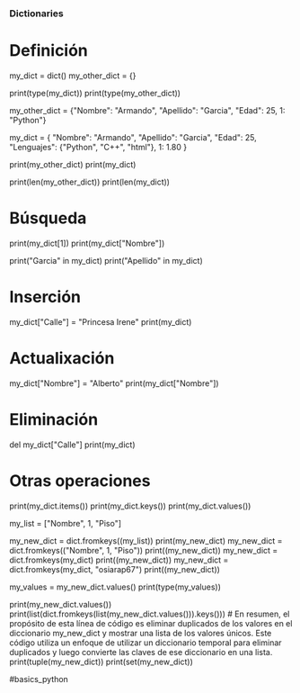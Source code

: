 ### Dictionaries ###

# Definición

my_dict = dict()
my_other_dict = {}

print(type(my_dict))
print(type(my_other_dict))

my_other_dict = {"Nombre": "Armando",
                    "Apellido": "Garcia", "Edad": 25, 1: "Python"}

my_dict = {
        "Nombre": "Armando",
        "Apellido": "Garcia",
        "Edad": 25,
        "Lenguajes": {"Python", "C++", "html"},
        1: 1.80
}

print(my_other_dict)
print(my_dict)

print(len(my_other_dict))
print(len(my_dict))

# Búsqueda

print(my_dict[1])
print(my_dict["Nombre"])

print("Garcia" in my_dict)
print("Apellido" in my_dict)

# Inserción

my_dict["Calle"] = "Princesa Irene"
print(my_dict)

# Actualixación

my_dict["Nombre"] = "Alberto"
print(my_dict["Nombre"])

# Eliminación 

del my_dict["Calle"]
print(my_dict)

# Otras operaciones

print(my_dict.items())
print(my_dict.keys())
print(my_dict.values())

my_list = ["Nombre", 1, "Piso"]

my_new_dict = dict.fromkeys((my_list))
print(my_new_dict)
my_new_dict = dict.fromkeys(("Nombre", 1, "Piso"))
print((my_new_dict))
my_new_dict = dict.fromkeys(my_dict)
print((my_new_dict))
my_new_dict = dict.fromkeys(my_dict, "osiarap67")
print((my_new_dict))

my_values = my_new_dict.values()
print(type(my_values))

print(my_new_dict.values())
print(list(dict.fromkeys(list(my_new_dict.values())).keys()))  # En resumen, el propósito de esta línea de código es eliminar duplicados de los valores en el diccionario my_new_dict y mostrar una lista de los valores únicos. Este código utiliza un enfoque de utilizar un diccionario temporal para eliminar duplicados y luego convierte las claves de ese diccionario en una lista.
print(tuple(my_new_dict))
print(set(my_new_dict))



#basics_python
